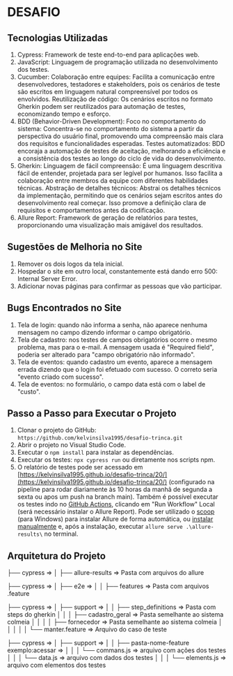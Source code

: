 # DESAFIO

## Tecnologias Utilizadas
1. Cypress: Framework de teste end-to-end para aplicações web.
2. JavaScript: Linguagem de programação utilizada no desenvolvimento dos testes.
3. Cucumber:
Colaboração entre equipes: Facilita a comunicação entre desenvolvedores, testadores e stakeholders, pois os cenários de teste são escritos em linguagem natural compreensível por todos os envolvidos.
Reutilização de código: Os cenários escritos no formato Gherkin podem ser reutilizados para automação de testes, economizando tempo e esforço.
4. BDD (Behavior-Driven Development):
Foco no comportamento do sistema: Concentra-se no comportamento do sistema a partir da perspectiva do usuário final, promovendo uma compreensão mais clara dos requisitos e funcionalidades esperadas.
Testes automatizados: BDD encoraja a automação de testes de aceitação, melhorando a eficiência e a consistência dos testes ao longo do ciclo de vida do desenvolvimento.
5. Gherkin:
Linguagem de fácil compreensão: É uma linguagem descritiva fácil de entender, projetada para ser legível por humanos. Isso facilita a colaboração entre membros da equipe com diferentes habilidades técnicas.
Abstração de detalhes técnicos: Abstrai os detalhes técnicos da implementação, permitindo que os cenários sejam escritos antes do desenvolvimento real começar. Isso promove a definição clara de requisitos e comportamentos antes da codificação.
6. Allure Report: Framework de geração de relatórios para testes, proporcionando uma visualização mais amigável dos resultados.

## Sugestões de Melhoria no Site
1. Remover os dois logos da tela inicial.
2. Hospedar o site em outro local, constantemente está dando erro 500: Internal Server Error.
3. Adicionar novas páginas para confirmar as pessoas que vão participar.

## Bugs Encontrados no Site
1. Tela de login: quando não informa a senha, não aparece nenhuma mensagem no campo dizendo informar o campo obrigatório.
2. Tela de cadastro: nos testes de campos obrigatórios ocorre o mesmo problema, mas para o e-mail. A mensagem usada é "Required field", poderia ser alterado para "campo obrigatório não informado".
3. Tela de eventos: quando cadastro um evento, aparece a mensagem errada dizendo que o login foi efetuado com sucesso. O correto seria "evento criado com sucesso".
4. Tela de eventos: no formulário, o campo data está com o label de "custo".

## Passo a Passo para Executar o Projeto
1. Clonar o projeto do GitHub: `https://github.com/kelvinsilva1995/desafio-trinca.git`
2. Abrir o projeto no Visual Studio Code.
3. Executar o `npm install` para instalar as dependências.
4. Executar os testes: `npx cypress run` ou diretamente nos scripts npm.
5. O relatório de testes pode ser acessado em [https://kelvinsilva1995.github.io/desafio-trinca/20/](https://kelvinsilva1995.github.io/desafio-trinca/20/) (configurado na pipeline para rodar diariamente às 10 horas da manhã de segunda a sexta ou apos um push na branch main). Também é possível executar os testes indo no [GitHub Actions](https://github.com/kelvinsilva1995/desafio-trinca/actions/workflows/pipeline-v12.yml), clicando em "Run Workflow" Local (será necessário instalar o Allure Report). Pode ser utilizado o [scoop](https://scoop.sh/) (para Windows) para instalar Allure de forma automática, ou [instalar manualmente](https://docs.qameta.io/allure/) e, após a instalação, executar `allure serve .\allure-results\` no terminal.

## Arquitetura do Projeto

├── cypress  => 
│   ├──  allure-results  => Pasta com arquivos do allure 

├── cypress  => 
│   ├──  e2e   => 
│   │   ├── features => Pasta com arquivos .feature

├── cypress  => 
│   ├──  support   => 
│   │   ├── step_definitions => Pasta com steps do gherkin
│   │   │   ├── cadastro_geral => Pasta semelhante ao sistema colmeia
│   │   │   │   ├── fornecedor  => Pasta semelhante ao sistema colmeia
│   │   │   │   │   └── manter.feature => Arquivo do caso de teste

├── cypress  => 
│   ├──  support   => 
│   │   ├── pasta-nome-feature exemplo:acessar => 
│   │   │      └── commans.js => arquivo com ações dos testes
│   │   │      └── data.js => arquivo com dados dos testes
│   │   │      └── elements.js => arquivo com elementos dos testes


